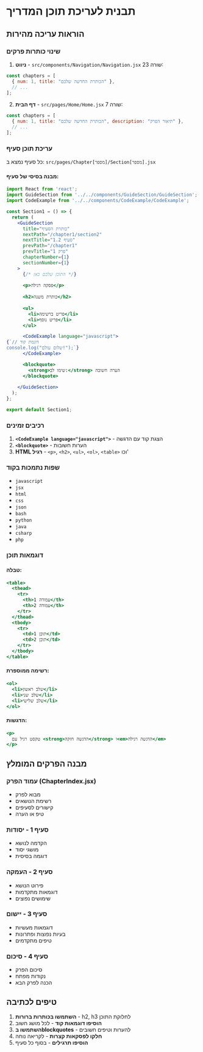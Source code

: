 # תבנית לעריכת תוכן המדריך

## הוראות עריכה מהירות

### שינוי כותרות פרקים

1. **ניווט** - `src/components/Navigation/Navigation.jsx` שורה 23:
```javascript
const chapters = [
  { num: 1, title: "הכותרת החדשה שלכם" },
  // ...
];
```

2. **דף הבית** - `src/pages/Home/Home.jsx` שורה 7:
```javascript
const chapters = [
  { num: 1, title: "הכותרת החדשה שלכם", description: "תיאור הפרק" },
  // ...
];
```

### עריכת תוכן סעיף

כל סעיף נמצא ב: `src/pages/Chapter[מספר]/Section[מספר].jsx`

#### מבנה בסיסי של סעיף:

```jsx
import React from 'react';
import GuideSection from '../../components/GuideSection/GuideSection';
import CodeExample from '../../components/CodeExample/CodeExample';

const Section1 = () => {
  return (
    <GuideSection 
      title="כותרת הסעיף"
      nextPath="/chapter1/section2"
      nextTitle="סעיף 1.2"
      prevPath="/chapter1"
      prevTitle="פרק 1"
      chapterNumber={1}
      sectionNumber={1}
    >
      {/* התוכן שלכם כאן */}
      
      <p>פסקה רגילה</p>
      
      <h2>כותרת משנה</h2>
      
      <ul>
        <li>פריט ברשימה</li>
        <li>פריט נוסף</li>
      </ul>

      <CodeExample language="javascript">
{`// דוגמת קוד
console.log("שלום עולם!");`}
      </CodeExample>

      <blockquote>
        <strong>שימו לב:</strong> הערה חשובה
      </blockquote>
      
    </GuideSection>
  );
};

export default Section1;
```

### רכיבים זמינים

1. **`<CodeExample language="javascript">`** - הצגת קוד עם הדגשה
2. **`<blockquote>`** - הערות חשובות
3. **HTML רגיל** - `<p>`, `<h2>`, `<ul>`, `<ol>`, `<table>` וכו'

### שפות נתמכות בקוד

- `javascript`
- `jsx`
- `html`
- `css`
- `json`
- `bash`
- `python`
- `java`
- `csharp`
- `php`

### דוגמאות תוכן

#### טבלה:
```jsx
<table>
  <thead>
    <tr>
      <th>עמודה 1</th>
      <th>עמודה 2</th>
    </tr>
  </thead>
  <tbody>
    <tr>
      <td>תוכן 1</td>
      <td>תוכן 2</td>
    </tr>
  </tbody>
</table>
```

#### רשימה ממוספרת:
```jsx
<ol>
  <li>שלב ראשון</li>
  <li>שלב שני</li>
  <li>שלב שלישי</li>
</ol>
```

#### הדגשות:
```jsx
<p>
  טקסט רגיל עם <strong>הדגשה חזקה</strong> ו<em>הדגשה רגילה</em>
</p>
```

## מבנה הפרקים המומלץ

### עמוד הפרק (ChapterIndex.jsx)
- מבוא לפרק
- רשימת הנושאים
- קישורים לסעיפים
- טיפ או הערה

### סעיף 1 - יסודות
- הקדמה לנושא
- מושגי יסוד
- דוגמה בסיסית

### סעיף 2 - העמקה
- פירוט הנושא
- דוגמאות מתקדמות
- שימושים נפוצים

### סעיף 3 - יישום
- דוגמאות מעשיות
- בעיות נפוצות ופתרונות
- טיפים מתקדמים

### סעיף 4 - סיכום
- סיכום הפרק
- נקודות מפתח
- הכנה לפרק הבא

## טיפים לכתיבה

1. **השתמשו בכותרות ברורות** - h2, h3 לחלוקת התוכן
2. **הוסיפו דוגמאות קוד** - לכל מושג חשוב
3. **השתמשו בblockquotes** - להערות וטיפים חשובים
4. **חלקו לפסקאות קצרות** - לקריאה נוחה
5. **הוסיפו תרגילים** - בסוף כל סעיף
